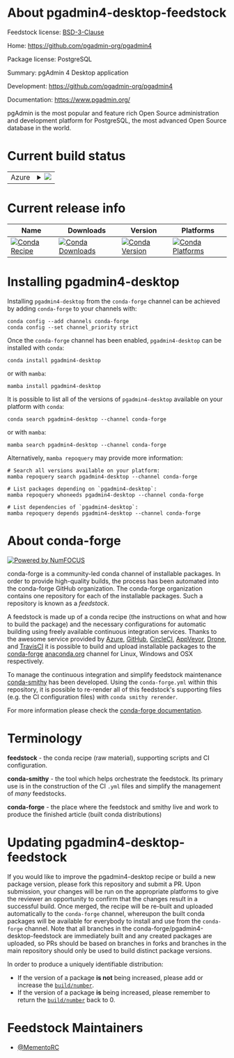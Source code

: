 About pgadmin4-desktop-feedstock
================================

Feedstock license: [BSD-3-Clause](https://github.com/conda-forge/pgadmin4-desktop-feedstock/blob/main/LICENSE.txt)

Home: https://github.com/pgadmin-org/pgadmin4

Package license: PostgreSQL

Summary: pgAdmin 4 Desktop application

Development: https://github.com/pgadmin-org/pgadmin4

Documentation: https://www.pgadmin.org/

pgAdmin is the most popular and feature rich Open Source administration and
development platform for PostgreSQL, the most advanced Open Source database in the world.

Current build status
====================


<table>
    
  <tr>
    <td>Azure</td>
    <td>
      <details>
        <summary>
          <a href="https://dev.azure.com/conda-forge/feedstock-builds/_build/latest?definitionId=25661&branchName=main">
            <img src="https://dev.azure.com/conda-forge/feedstock-builds/_apis/build/status/pgadmin4-desktop-feedstock?branchName=main">
          </a>
        </summary>
        <table>
          <thead><tr><th>Variant</th><th>Status</th></tr></thead>
          <tbody><tr>
              <td>linux_64</td>
              <td>
                <a href="https://dev.azure.com/conda-forge/feedstock-builds/_build/latest?definitionId=25661&branchName=main">
                  <img src="https://dev.azure.com/conda-forge/feedstock-builds/_apis/build/status/pgadmin4-desktop-feedstock?branchName=main&jobName=linux&configuration=linux%20linux_64_" alt="variant">
                </a>
              </td>
            </tr><tr>
              <td>linux_aarch64</td>
              <td>
                <a href="https://dev.azure.com/conda-forge/feedstock-builds/_build/latest?definitionId=25661&branchName=main">
                  <img src="https://dev.azure.com/conda-forge/feedstock-builds/_apis/build/status/pgadmin4-desktop-feedstock?branchName=main&jobName=linux&configuration=linux%20linux_aarch64_" alt="variant">
                </a>
              </td>
            </tr><tr>
              <td>osx_64</td>
              <td>
                <a href="https://dev.azure.com/conda-forge/feedstock-builds/_build/latest?definitionId=25661&branchName=main">
                  <img src="https://dev.azure.com/conda-forge/feedstock-builds/_apis/build/status/pgadmin4-desktop-feedstock?branchName=main&jobName=osx&configuration=osx%20osx_64_" alt="variant">
                </a>
              </td>
            </tr><tr>
              <td>osx_arm64</td>
              <td>
                <a href="https://dev.azure.com/conda-forge/feedstock-builds/_build/latest?definitionId=25661&branchName=main">
                  <img src="https://dev.azure.com/conda-forge/feedstock-builds/_apis/build/status/pgadmin4-desktop-feedstock?branchName=main&jobName=osx&configuration=osx%20osx_arm64_" alt="variant">
                </a>
              </td>
            </tr><tr>
              <td>win_64</td>
              <td>
                <a href="https://dev.azure.com/conda-forge/feedstock-builds/_build/latest?definitionId=25661&branchName=main">
                  <img src="https://dev.azure.com/conda-forge/feedstock-builds/_apis/build/status/pgadmin4-desktop-feedstock?branchName=main&jobName=win&configuration=win%20win_64_" alt="variant">
                </a>
              </td>
            </tr>
          </tbody>
        </table>
      </details>
    </td>
  </tr>
</table>

Current release info
====================

| Name | Downloads | Version | Platforms |
| --- | --- | --- | --- |
| [![Conda Recipe](https://img.shields.io/badge/recipe-pgadmin4--desktop-green.svg)](https://anaconda.org/conda-forge/pgadmin4-desktop) | [![Conda Downloads](https://img.shields.io/conda/dn/conda-forge/pgadmin4-desktop.svg)](https://anaconda.org/conda-forge/pgadmin4-desktop) | [![Conda Version](https://img.shields.io/conda/vn/conda-forge/pgadmin4-desktop.svg)](https://anaconda.org/conda-forge/pgadmin4-desktop) | [![Conda Platforms](https://img.shields.io/conda/pn/conda-forge/pgadmin4-desktop.svg)](https://anaconda.org/conda-forge/pgadmin4-desktop) |

Installing pgadmin4-desktop
===========================

Installing `pgadmin4-desktop` from the `conda-forge` channel can be achieved by adding `conda-forge` to your channels with:

```
conda config --add channels conda-forge
conda config --set channel_priority strict
```

Once the `conda-forge` channel has been enabled, `pgadmin4-desktop` can be installed with `conda`:

```
conda install pgadmin4-desktop
```

or with `mamba`:

```
mamba install pgadmin4-desktop
```

It is possible to list all of the versions of `pgadmin4-desktop` available on your platform with `conda`:

```
conda search pgadmin4-desktop --channel conda-forge
```

or with `mamba`:

```
mamba search pgadmin4-desktop --channel conda-forge
```

Alternatively, `mamba repoquery` may provide more information:

```
# Search all versions available on your platform:
mamba repoquery search pgadmin4-desktop --channel conda-forge

# List packages depending on `pgadmin4-desktop`:
mamba repoquery whoneeds pgadmin4-desktop --channel conda-forge

# List dependencies of `pgadmin4-desktop`:
mamba repoquery depends pgadmin4-desktop --channel conda-forge
```


About conda-forge
=================

[![Powered by
NumFOCUS](https://img.shields.io/badge/powered%20by-NumFOCUS-orange.svg?style=flat&colorA=E1523D&colorB=007D8A)](https://numfocus.org)

conda-forge is a community-led conda channel of installable packages.
In order to provide high-quality builds, the process has been automated into the
conda-forge GitHub organization. The conda-forge organization contains one repository
for each of the installable packages. Such a repository is known as a *feedstock*.

A feedstock is made up of a conda recipe (the instructions on what and how to build
the package) and the necessary configurations for automatic building using freely
available continuous integration services. Thanks to the awesome service provided by
[Azure](https://azure.microsoft.com/en-us/services/devops/), [GitHub](https://github.com/),
[CircleCI](https://circleci.com/), [AppVeyor](https://www.appveyor.com/),
[Drone](https://cloud.drone.io/welcome), and [TravisCI](https://travis-ci.com/)
it is possible to build and upload installable packages to the
[conda-forge](https://anaconda.org/conda-forge) [anaconda.org](https://anaconda.org/)
channel for Linux, Windows and OSX respectively.

To manage the continuous integration and simplify feedstock maintenance
[conda-smithy](https://github.com/conda-forge/conda-smithy) has been developed.
Using the ``conda-forge.yml`` within this repository, it is possible to re-render all of
this feedstock's supporting files (e.g. the CI configuration files) with ``conda smithy rerender``.

For more information please check the [conda-forge documentation](https://conda-forge.org/docs/).

Terminology
===========

**feedstock** - the conda recipe (raw material), supporting scripts and CI configuration.

**conda-smithy** - the tool which helps orchestrate the feedstock.
                   Its primary use is in the construction of the CI ``.yml`` files
                   and simplify the management of *many* feedstocks.

**conda-forge** - the place where the feedstock and smithy live and work to
                  produce the finished article (built conda distributions)


Updating pgadmin4-desktop-feedstock
===================================

If you would like to improve the pgadmin4-desktop recipe or build a new
package version, please fork this repository and submit a PR. Upon submission,
your changes will be run on the appropriate platforms to give the reviewer an
opportunity to confirm that the changes result in a successful build. Once
merged, the recipe will be re-built and uploaded automatically to the
`conda-forge` channel, whereupon the built conda packages will be available for
everybody to install and use from the `conda-forge` channel.
Note that all branches in the conda-forge/pgadmin4-desktop-feedstock are
immediately built and any created packages are uploaded, so PRs should be based
on branches in forks and branches in the main repository should only be used to
build distinct package versions.

In order to produce a uniquely identifiable distribution:
 * If the version of a package **is not** being increased, please add or increase
   the [``build/number``](https://docs.conda.io/projects/conda-build/en/latest/resources/define-metadata.html#build-number-and-string).
 * If the version of a package **is** being increased, please remember to return
   the [``build/number``](https://docs.conda.io/projects/conda-build/en/latest/resources/define-metadata.html#build-number-and-string)
   back to 0.

Feedstock Maintainers
=====================

* [@MementoRC](https://github.com/MementoRC/)

